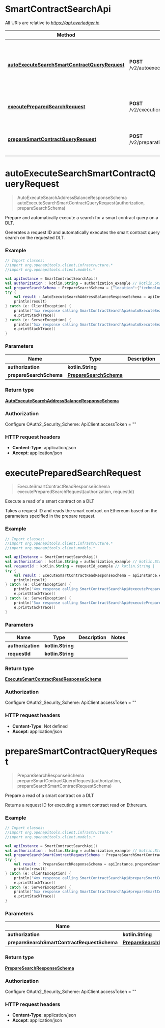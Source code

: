 # SmartContractSearchApi

All URIs are relative to *https://api.overledger.io*

Method | HTTP request | Description
------------- | ------------- | -------------
[**autoExecuteSearchSmartContractQueryRequest**](SmartContractSearchApi.md#autoExecuteSearchSmartContractQueryRequest) | **POST** /v2/autoexecution/search/smartcontract | Prepare and automatically execute a search for a smart contract query on a DLT.
[**executePreparedSearchRequest**](SmartContractSearchApi.md#executePreparedSearchRequest) | **POST** /v2/execution/search/smartcontract | Execute a read of a smart contract on a DLT
[**prepareSmartContractQueryRequest**](SmartContractSearchApi.md#prepareSmartContractQueryRequest) | **POST** /v2/preparation/search/smartcontract | Prepare a read of a smart contract on a DLT


<a name="autoExecuteSearchSmartContractQueryRequest"></a>
# **autoExecuteSearchSmartContractQueryRequest**
> AutoExecuteSearchAddressBalanceResponseSchema autoExecuteSearchSmartContractQueryRequest(authorization, prepareSearchSchema)

Prepare and automatically execute a search for a smart contract query on a DLT.

Generates a request ID and automatically executes the smart contract query search on the requested DLT.

### Example
```kotlin
// Import classes:
//import org.openapitools.client.infrastructure.*
//import org.openapitools.client.models.*

val apiInstance = SmartContractSearchApi()
val authorization : kotlin.String = authorization_example // kotlin.String | 
val prepareSearchSchema : PrepareSearchSchema = {"location":{"technology":"Ethereum","network":"Ropsten Testnet"}} // PrepareSearchSchema | 
try {
    val result : AutoExecuteSearchAddressBalanceResponseSchema = apiInstance.autoExecuteSearchSmartContractQueryRequest(authorization, prepareSearchSchema)
    println(result)
} catch (e: ClientException) {
    println("4xx response calling SmartContractSearchApi#autoExecuteSearchSmartContractQueryRequest")
    e.printStackTrace()
} catch (e: ServerException) {
    println("5xx response calling SmartContractSearchApi#autoExecuteSearchSmartContractQueryRequest")
    e.printStackTrace()
}
```

### Parameters

Name | Type | Description  | Notes
------------- | ------------- | ------------- | -------------
 **authorization** | **kotlin.String**|  |
 **prepareSearchSchema** | [**PrepareSearchSchema**](PrepareSearchSchema.md)|  |

### Return type

[**AutoExecuteSearchAddressBalanceResponseSchema**](AutoExecuteSearchAddressBalanceResponseSchema.md)

### Authorization


Configure OAuth2_Security_Scheme:
    ApiClient.accessToken = ""

### HTTP request headers

 - **Content-Type**: application/json
 - **Accept**: application/json

<a name="executePreparedSearchRequest"></a>
# **executePreparedSearchRequest**
> ExecuteSmartContractReadResponseSchema executePreparedSearchRequest(authorization, requestId)

Execute a read of a smart contract on a DLT

Takes a request ID and reads the smart contract on Ethereum based on the parameters specified in the prepare request.

### Example
```kotlin
// Import classes:
//import org.openapitools.client.infrastructure.*
//import org.openapitools.client.models.*

val apiInstance = SmartContractSearchApi()
val authorization : kotlin.String = authorization_example // kotlin.String | 
val requestId : kotlin.String = requestId_example // kotlin.String | 
try {
    val result : ExecuteSmartContractReadResponseSchema = apiInstance.executePreparedSearchRequest(authorization, requestId)
    println(result)
} catch (e: ClientException) {
    println("4xx response calling SmartContractSearchApi#executePreparedSearchRequest")
    e.printStackTrace()
} catch (e: ServerException) {
    println("5xx response calling SmartContractSearchApi#executePreparedSearchRequest")
    e.printStackTrace()
}
```

### Parameters

Name | Type | Description  | Notes
------------- | ------------- | ------------- | -------------
 **authorization** | **kotlin.String**|  |
 **requestId** | **kotlin.String**|  |

### Return type

[**ExecuteSmartContractReadResponseSchema**](ExecuteSmartContractReadResponseSchema.md)

### Authorization


Configure OAuth2_Security_Scheme:
    ApiClient.accessToken = ""

### HTTP request headers

 - **Content-Type**: Not defined
 - **Accept**: application/json

<a name="prepareSmartContractQueryRequest"></a>
# **prepareSmartContractQueryRequest**
> PrepareSearchResponseSchema prepareSmartContractQueryRequest(authorization, prepareSearchSmartContractRequestSchema)

Prepare a read of a smart contract on a DLT

Returns a request ID for executing a smart contract read on Ethereum.

### Example
```kotlin
// Import classes:
//import org.openapitools.client.infrastructure.*
//import org.openapitools.client.models.*

val apiInstance = SmartContractSearchApi()
val authorization : kotlin.String = authorization_example // kotlin.String | 
val prepareSearchSmartContractRequestSchema : PrepareSearchSmartContractRequestSchema = {"requestDetails":{"destination":[{"smartContract":{"function":{"name":"balanceOf","inputParameters":[{"type":"address","value":"0x8917cf2A57DF39D311a96c53FCCA76dAFB25392B"}],"outputParameters":[{"type":"uint256"}]},"smartContractId":"0xF9cd6C86992Fce1481dBc4bDB7E1b101c1e8cEE2"}}]},"location":{"technology":"Ethereum","network":"Ropsten Testnet"}} // PrepareSearchSmartContractRequestSchema | 
try {
    val result : PrepareSearchResponseSchema = apiInstance.prepareSmartContractQueryRequest(authorization, prepareSearchSmartContractRequestSchema)
    println(result)
} catch (e: ClientException) {
    println("4xx response calling SmartContractSearchApi#prepareSmartContractQueryRequest")
    e.printStackTrace()
} catch (e: ServerException) {
    println("5xx response calling SmartContractSearchApi#prepareSmartContractQueryRequest")
    e.printStackTrace()
}
```

### Parameters

Name | Type | Description  | Notes
------------- | ------------- | ------------- | -------------
 **authorization** | **kotlin.String**|  |
 **prepareSearchSmartContractRequestSchema** | [**PrepareSearchSmartContractRequestSchema**](PrepareSearchSmartContractRequestSchema.md)|  |

### Return type

[**PrepareSearchResponseSchema**](PrepareSearchResponseSchema.md)

### Authorization


Configure OAuth2_Security_Scheme:
    ApiClient.accessToken = ""

### HTTP request headers

 - **Content-Type**: application/json
 - **Accept**: application/json

